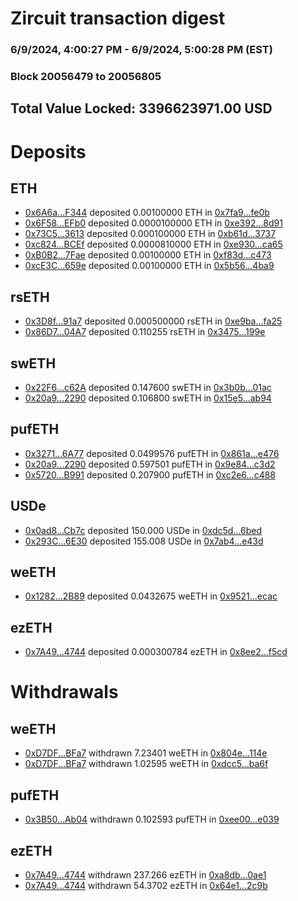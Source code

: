 # Zircuit transaction digest
### 6/9/2024, 4:00:27 PM - 6/9/2024, 5:00:28 PM (EST)
### Block 20056479 to 20056805

## Total Value Locked: 3396623971.00 USD

# Deposits
## ETH
- [0x6A6a...F344](https://etherscan.io/address/0x6A6a759Bd07a98798717ad32FF0b9DcEb904F344) deposited 0.00100000 ETH in [0x7fa9...fe0b](https://etherscan.io/tx/0x6A6a759Bd07a98798717ad32FF0b9DcEb904F344)
- [0x6F58...EFb0](https://etherscan.io/address/0x6F58f37E1a6cdC2cdf1ba85C706923B9D5F8EFb0) deposited 0.0000100000 ETH in [0xe392...8d91](https://etherscan.io/tx/0x6F58f37E1a6cdC2cdf1ba85C706923B9D5F8EFb0)
- [0x73C5...3613](https://etherscan.io/address/0x73C552f056b130936A29e76072307423FF053613) deposited 0.000100000 ETH in [0xb61d...3737](https://etherscan.io/tx/0x73C552f056b130936A29e76072307423FF053613)
- [0xc824...BCEf](https://etherscan.io/address/0xc8247237eFaaF506D033f6720dA0a70396B8BCEf) deposited 0.0000810000 ETH in [0xe930...ca65](https://etherscan.io/tx/0xc8247237eFaaF506D033f6720dA0a70396B8BCEf)
- [0xB0B2...7Fae](https://etherscan.io/address/0xB0B20E7fD3b2111592838D76dEB9Ef81a1007Fae) deposited 0.00100000 ETH in [0xf83d...c473](https://etherscan.io/tx/0xB0B20E7fD3b2111592838D76dEB9Ef81a1007Fae)
- [0xcE3C...659e](https://etherscan.io/address/0xcE3CEB44f5759f463F92E4E9677d1Bf06086659e) deposited 0.00100000 ETH in [0x5b56...4ba9](https://etherscan.io/tx/0xcE3CEB44f5759f463F92E4E9677d1Bf06086659e)
## rsETH
- [0x3D8f...91a7](https://etherscan.io/address/0x3D8f0c586FF01B75349a5757904d9Ac46aAE91a7) deposited 0.000500000 rsETH in [0xe9ba...fa25](https://etherscan.io/tx/0x3D8f0c586FF01B75349a5757904d9Ac46aAE91a7)
- [0x86D7...04A7](https://etherscan.io/address/0x86D7933192B1fAccb62dB1e893dfe25D1e2104A7) deposited 0.110255 rsETH in [0x3475...199e](https://etherscan.io/tx/0x86D7933192B1fAccb62dB1e893dfe25D1e2104A7)
## swETH
- [0x22F6...c62A](https://etherscan.io/address/0x22F6E173EE638eAC5Ef235A750990e049b9Cc62A) deposited 0.147600 swETH in [0x3b0b...01ac](https://etherscan.io/tx/0x22F6E173EE638eAC5Ef235A750990e049b9Cc62A)
- [0x20a9...2290](https://etherscan.io/address/0x20a90C1f7520E386B333D2874A627bc0D87D2290) deposited 0.106800 swETH in [0x15e5...ab94](https://etherscan.io/tx/0x20a90C1f7520E386B333D2874A627bc0D87D2290)
## pufETH
- [0x3271...6A77](https://etherscan.io/address/0x327140FF891b74bd65E4A0E4f601279ac0Bd6A77) deposited 0.0499576 pufETH in [0x861a...e476](https://etherscan.io/tx/0x327140FF891b74bd65E4A0E4f601279ac0Bd6A77)
- [0x20a9...2290](https://etherscan.io/address/0x20a90C1f7520E386B333D2874A627bc0D87D2290) deposited 0.597501 pufETH in [0x9e84...c3d2](https://etherscan.io/tx/0x20a90C1f7520E386B333D2874A627bc0D87D2290)
- [0x5720...B991](https://etherscan.io/address/0x5720Ed1ec4182E6fA41D69DA5e8bD3a7EFA9B991) deposited 0.207900 pufETH in [0xc2e6...c488](https://etherscan.io/tx/0x5720Ed1ec4182E6fA41D69DA5e8bD3a7EFA9B991)
## USDe
- [0x0ad8...Cb7c](https://etherscan.io/address/0x0ad8B94E2bFee8043F2CF81F55475d0A6059Cb7c) deposited 150.000 USDe in [0xdc5d...6bed](https://etherscan.io/tx/0x0ad8B94E2bFee8043F2CF81F55475d0A6059Cb7c)
- [0x293C...6E30](https://etherscan.io/address/0x293C6937D8D82e05B01335F7B33FBA0c8e256E30) deposited 155.008 USDe in [0x7ab4...e43d](https://etherscan.io/tx/0x293C6937D8D82e05B01335F7B33FBA0c8e256E30)
## weETH
- [0x1282...2B89](https://etherscan.io/address/0x128247aC93cdc120CD2127cF3de9b05a2dF92B89) deposited 0.0432675 weETH in [0x9521...ecac](https://etherscan.io/tx/0x128247aC93cdc120CD2127cF3de9b05a2dF92B89)
## ezETH
- [0x7A49...4744](https://etherscan.io/address/0x7A493Be5c2ce014cD049Bf178a1ac0Db1B434744) deposited 0.000300784 ezETH in [0x8ee2...f5cd](https://etherscan.io/tx/0x7A493Be5c2ce014cD049Bf178a1ac0Db1B434744)
# Withdrawals
## weETH
- [0xD7DF...BFa7](https://etherscan.io/address/0xD7DF7E085214743530afF339aFC420c7c720BFa7) withdrawn 7.23401 weETH in [0x804e...114e](https://etherscan.io/tx/0xD7DF7E085214743530afF339aFC420c7c720BFa7)
- [0xD7DF...BFa7](https://etherscan.io/address/0xD7DF7E085214743530afF339aFC420c7c720BFa7) withdrawn 1.02595 weETH in [0xdcc5...ba6f](https://etherscan.io/tx/0xD7DF7E085214743530afF339aFC420c7c720BFa7)
## pufETH
- [0x3B50...Ab04](https://etherscan.io/address/0x3B5013Dab6879Ae5442a2DFe75341Fd52CdaAb04) withdrawn 0.102593 pufETH in [0xee00...e039](https://etherscan.io/tx/0x3B5013Dab6879Ae5442a2DFe75341Fd52CdaAb04)
## ezETH
- [0x7A49...4744](https://etherscan.io/address/0x7A493Be5c2ce014cD049Bf178a1ac0Db1B434744) withdrawn 237.266 ezETH in [0xa8db...0ae1](https://etherscan.io/tx/0x7A493Be5c2ce014cD049Bf178a1ac0Db1B434744)
- [0x7A49...4744](https://etherscan.io/address/0x7A493Be5c2ce014cD049Bf178a1ac0Db1B434744) withdrawn 54.3702 ezETH in [0x64e1...2c9b](https://etherscan.io/tx/0x7A493Be5c2ce014cD049Bf178a1ac0Db1B434744)
